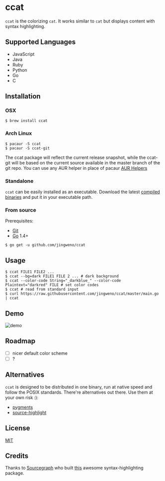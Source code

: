 # ccat

`ccat` is the colorizing `cat`. It works similar to `cat` but displays content with syntax highlighting.

## Supported Languages

* JavaScript
* Java
* Ruby
* Python
* Go
* C

## Installation

### OSX

```
$ brew install ccat
```

### Arch Linux

```
$ pacaur -S ccat
$ pacaur -S ccat-git
```
The ccat package will reflect the current release snapshot, while the ccat-git will be based on the current source available in the master branch of the git repo. You can use any AUR helper in place of pacaur [AUR Helpers](https://wiki.archlinux.org/index.php/AUR_helpers)

### Standalone

`ccat` can be easily installed as an executable.
Download the latest [compiled binaries](https://github.com/jingweno/ccat/releases) and put it in your executable path.

### From source

Prerequisites:
- [Git](http://git-scm.com/book/en/v2/Getting-Started-Installing-Git)
- [Go](https://golang.org/doc/install) 1.4+

```
$ go get -u github.com/jingweno/ccat
```

## Usage

```
$ ccat FILE1 FILE2 ...
$ ccat --bg=dark FILE1 FILE 2 ... # dark background
$ ccat --color-code String="_darkblue_" --color-code Plaintext="darkred" FILE # set color codes
$ ccat # read from standard input
$ curl https://raw.githubusercontent.com/jingweno/ccat/master/main.go | ccat
```

## Demo

![demo](https://dl.dropboxusercontent.com/u/1079131/ccat.gif)

## Roadmap

- [ ] nicer default color scheme
- [ ] ?

## Alternatives

`ccat` is designed to be distributed in one binary, run at native speed
and follow the POSIX standards. There're alternatives out there.
Use them at your own risk :):

* [pygments](http://pygments.org/)
* [source-highlight](https://www.gnu.org/software/src-highlite/)

## License

[MIT](https://github.com/jingweno/ccat/blob/master/LICENSE)

## Credits

Thanks to [Sourcegraph](https://github.com/sourcegraph) who built [this](https://github.com/sourcegraph/syntaxhighlight) awesome syntax-highlighting package.

